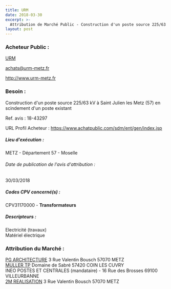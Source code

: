 ```yaml
---
title: URM
date: 2018-03-30
excerpt: >-
  Attribution de Marché Public - Construction d'un poste source 225/63 kV à Saint Julien les Metz (57) en scindement d'un poste existant (LOT 1)
layout: post
---
```


### Acheteur Public : 
<a href="/acheteur-34/siren-497833418"> URM</a><br/>



achats@urm-metz.fr


http://www.urm-metz.fr
### Besoin :

Construction d'un poste source 225/63 kV à Saint Julien les Metz (57) en scindement d'un poste existant

Ref. avis : 18-43297

URL Profil Acheteur : https://www.achatpublic.com/sdm/ent/gen/index.jsp

##### Lieu d'exécution :

METZ - Département 57 - Moselle

###### Date de publication de l'avis d'attribution : 
30/03/2018

##### Codes CPV concerné(s) :
CPV31170000 - **Transformateurs** <br/>

##### Descripteurs :
Electricité (travaux) <br/>
Matériel électrique <br/>

### Attribution du Marché :
<a href="/entreprise-271/siren-828832022"> PG ARCHITECTURE</a>    3 Rue Valentin Bousch 57070 METZ <br/>
<a href="/entreprise-262/siren-447754235"> MULLER TP</a>    Domaine de Sabré 57420 COIN LES CUVRY <br/>
INEO POSTES ET CENTRALES (mandataire) - 16 Rue des Brosses 69100 VILLEURBANNE <br/>
<a href="/entreprise-267/siren-531379832"> 2M REALISATION</a>    3 Rue Valentin Bousch 57070 METZ <br/>

